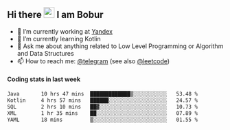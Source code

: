 ## Hi there <img src="https://media.giphy.com/media/hvRJCLFzcasrR4ia7z/giphy.gif" width="25px" height="25px"> I am Bobur

- 💼 I’m currently working at [Yandex](https://yandex.ru/)
- 🌱 I’m currently learning Kotlin
- 💬 Ask me about anything related to Low Level Programming or Algorithm and Data Structures
- 📫 How to reach me: [@telegram](https://t.me/octoant) (see also [@leetcode](https://leetcode.com/octoant/))    

#### Coding stats in last week

<!--START_SECTION:waka-->

```txt
Java       10 hrs 47 mins  █████████████▒░░░░░░░░░░░   53.48 %
Kotlin     4 hrs 57 mins   ██████░░░░░░░░░░░░░░░░░░░   24.57 %
SQL        2 hrs 10 mins   ██▓░░░░░░░░░░░░░░░░░░░░░░   10.73 %
XML        1 hr 35 mins    ██░░░░░░░░░░░░░░░░░░░░░░░   07.89 %
YAML       18 mins         ▒░░░░░░░░░░░░░░░░░░░░░░░░   01.55 %
```

<!--END_SECTION:waka-->
